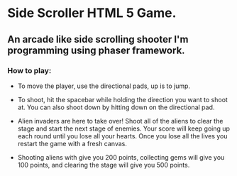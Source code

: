 # Side Scroller HTML 5 Game.


## An arcade like side scrolling shooter I'm programming using phaser framework.


### How to play:

* To move the player, use the directional pads, up is to jump.

* To shoot, hit the spacebar while holding the direction you want to shoot at. You can also shoot down by hitting down on the directional pad.

* Alien invaders are here to take over! Shoot all of the aliens to clear the stage and start the next stage of enemies. Your score will keep going up each round until you lose all your hearts. Once you lose all the lives you restart the game with a fresh canvas.

* Shooting aliens with give you 200 points, collecting gems will give you 100 points, and clearing the stage will give you 500 points. 

